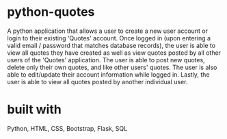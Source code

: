 # python-quotes

A python application that allows a user to create a new user account or login to their existing 'Quotes' account. Once logged in (upon entering a valid email / password that matches database records), the user is able to view all quotes they have created as well as view quotes posted by all other users of the 'Quotes' application. The user is able to post new quotes, delete only their own quotes, and like other users' quotes. The user is also able to edit/update their account information while logged in. Lastly, the user is able to view all quotes posted by another individual user. 

# built with
Python, HTML, CSS, Bootstrap, Flask, SQL
